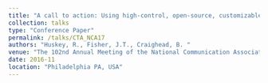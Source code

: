 ```yaml
---
title: "A call to action: Using high-control, open-source, customizable, and naturalistic stimuli to overcome longstanding challenges in quantitative video game research"
collection: talks
type: "Conference Paper"
permalink: /talks/CTA_NCA17
authors: "Huskey, R., Fisher, J.T., Craighead, B. "
venue: "The 102nd Annual Meeting of the National Communication Association"
date: 2016-11
location: "Philadelphia PA, USA"
---
```

